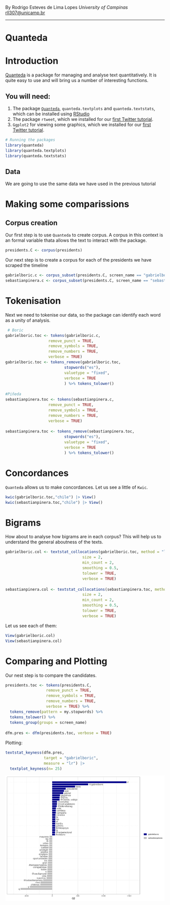 By Rodrigo Esteves de Lima Lopes *University of Campinas* [rll307\@unicamp.br](mailto:rll307@unicamp.br)

------------------------------------------------------------------------

# Quanteda

# Introduction

[Quanteda](https://quanteda.io/) is a package for managing and analyse text quantitatively. It is quite easy to use and will bring us a number of interesting functions.

## You will need:

1.  The package [`Quanteda`](https://quanteda.io/), `quanteda.textplots` and `quanteda.textstats`, which can be installed using [RStudio](http://www.sthda.com/english/wiki/installing-and-using-r-packages)
2.  The package `rtweet`, which we installed for our [first Twitter tutorial](05_rtweet_E1).
3.  `Ggplot2` for viewing some graphics, which we installed for our [first Twitter tutorial](05_rtweet_E1).

``` r
# Running the packages
library(quanteda)
library(quanteda.textplots)
library(quanteda.textstats)
```

## Data

We are going to use the same data we have used in the previous tutorial

# Making some comparissions

## Corpus creation

Our first step is to use `Quanteda` to create corpus. A corpus in this context is an formal variable thata allows the text to interact with the package.

``` r
presidents.C <- corpus(presidents)
```

Our next step is to create a corpus for each of the presidents we have scraped the timeline

``` r
gabrielboric.c <- corpus_subset(presidents.C, screen_name == "gabrielboric")
sebastianpinera.c <- corpus_subset(presidents.C, screen_name == "sebastianpinera")
```

# Tokenisation

Next we need to tokenise our data, so the package can identify each word as a unity of analysis.

``` r
 # Boric
gabrielboric.toc <- tokens(gabrielboric.c,
                   remove_punct = TRUE,
                   remove_symbols = TRUE,
                   remove_numbers = TRUE,
                   verbose = TRUE)
gabrielboric.toc <- tokens_remove(gabrielboric.toc,
                          stopwords("es"),
                          valuetype = "fixed",
                          verbose = TRUE
                          ) %>% tokens_tolower()

#Piñeda
sebastianpinera.toc <- tokens(sebastianpinera.c,
                   remove_punct = TRUE,
                   remove_symbols = TRUE,
                   remove_numbers = TRUE,
                   verbose = TRUE)

sebastianpinera.toc <- tokens_remove(sebastianpinera.toc,
                          stopwords("es"),
                          valuetype = "fixed",
                          verbose = TRUE
                          ) %>% tokens_tolower()
```

# Concordances

`Quanteda` allows us to make concordances. Let us see a little of `Kwic`.

``` r
kwic(gabrielboric.toc,"chile") |> View()
kwic(sebastianpinera.toc,"chile") |> View()
```

# Bigrams

How about to analyse how bigrams are in each corpus? This will help us to understand the general aboutness of the texts.

``` r
gabrielboric.col <- textstat_collocations(gabrielboric.toc, method = "lambda",
                                  size = 2,
                                  min_count = 2,
                                  smoothing = 0.5,
                                  tolower = TRUE,
                                  verbose = TRUE)

sebastianpinera.col <- textstat_collocations(sebastianpinera.toc, method = "lambda",
                                  size = 2,
                                  min_count = 2,
                                  smoothing = 0.5,
                                  tolower = TRUE,
                                  verbose = TRUE)
```

Let us see each of them:

``` r
View(gabrielboric.col)
View(sebastianpinera.col)
```

# Comparing and Plotting

Our nest step is to compare the candidates.

``` r
presidents.toc <- tokens(presidents.C,
                  remove_punct = TRUE,
                  remove_symbols = TRUE,
                  remove_numbers = TRUE,
                  verbose = TRUE) %>%
  tokens_remove(pattern = my.stopwords) %>%
  tokens_tolower() %>% 
  tokens_group(groups = screen_name)

dfm.pres <- dfm(presidents.toc, verbose = TRUE)
```

Plotting:

``` r
textstat_keyness(dfm.pres,
                 target = "gabrielboric",
                 measure = "lr") |> 
  textplot_keyness(n= 25)
```

![Comparisson](images/Comparisson.png)

